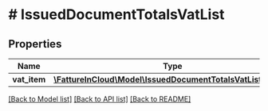 # # IssuedDocumentTotalsVatList

## Properties

Name | Type | Description | Notes
------------ | ------------- | ------------- | -------------
**vat_item** | [**\FattureInCloud\Model\IssuedDocumentTotalsVatListVatItem**](IssuedDocumentTotalsVatListVatItem.md) |  | [optional]

[[Back to Model list]](../../README.md#models) [[Back to API list]](../../README.md#endpoints) [[Back to README]](../../README.md)

